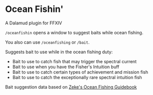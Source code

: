 # Ocean Fishin'

A Dalamud plugin for FFXIV

`/oceanfishin` opens a window to suggest baits while ocean fishing. 

You also can use `/oceanfishing` or `/bait`.

Suggests bait to use while in the ocean fishing duty:
* Bait to use to catch fish that may trigger the spectral current
* Bait to use when you have the Fisher's Intuition buff
* Bait to use to catch certain types of achievement and mission fish
* Bait to use to catch the exceptionally rare spectral intuition fish

Bait suggestion data based on [Zeke's Ocean Fishing Guidebook](https://docs.google.com/spreadsheets/d/17A_IIlSO0wWmn8I3-mrH6JRok0ZIxiNFaDH2MhN63cI/ "Google Sheets")
